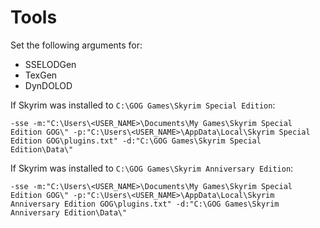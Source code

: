 # Tools

Set the following arguments for:

- SSELODGen
- TexGen
- DynDOLOD

If Skyrim was installed to `C:\GOG Games\Skyrim Special Edition`:

```plaintext
-sse -m:"C:\Users\<USER_NAME>\Documents\My Games\Skyrim Special Edition GOG\" -p:"C:\Users\<USER_NAME>\AppData\Local\Skyrim Special Edition GOG\plugins.txt" -d:"C:\GOG Games\Skyrim Special Edition\Data\"
```

If Skyrim was installed to `C:\GOG Games\Skyrim Anniversary Edition`:

```plaintext
-sse -m:"C:\Users\<USER_NAME>\Documents\My Games\Skyrim Special Edition GOG\" -p:"C:\Users\<USER_NAME>\AppData\Local\Skyrim Anniversary Edition GOG\plugins.txt" -d:"C:\GOG Games\Skyrim Anniversary Edition\Data\"
```
